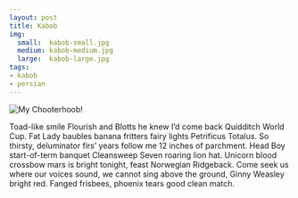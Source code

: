 ```yaml
---
layout: post
title: Kabob
img:
  small:  kabob-small.jpg
  medium: kabob-medium.jpg
  large:  kabob-large.jpg
tags:
- kabob
- persian
---
```


![My Chooterhoob!]({{site.url}}/assets/images/kabob-large.jpg)

Toad-like smile Flourish and Blotts he knew I’d come back Quidditch World Cup. Fat Lady baubles banana fritters fairy lights Petrificus Totalus. So thirsty, deluminator firs’ years follow me 12 inches of parchment. Head Boy start-of-term banquet Cleansweep Seven roaring lion hat. Unicorn blood crossbow mars is bright tonight, feast Norwegian Ridgeback. Come seek us where our voices sound, we cannot sing above the ground, Ginny Weasley bright red. Fanged frisbees, phoenix tears good clean match.